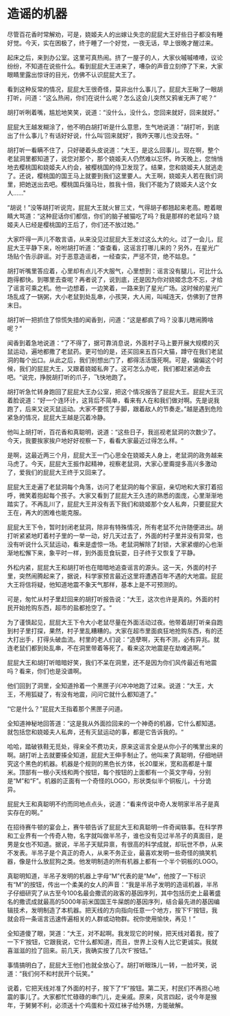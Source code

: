# 造谣的机器

尽管百花香时常解劝，可是，娆姬夫人的出嫁让失恋的屁屁大王好些日子都没有睡好觉。今天，实在困极了，终于睡了一个好觉，一夜无话，早上很晚才醒过来。

起床之后，来到办公室。这里可真热闹。挤了一屋子的人，大家伙嘁嘁喳喳，议论纷纷，不知道在说些什么。看到屁屁大王进来了，嘈杂的声音立刻停了下来，大家眼睛里露出惊讶的目光，仿佛不认识屁屁大王了。

看到这种反常的情况，屁屁大王很奇怪，莫非出什么事儿了。屁屁大王瞅了一眼胡打听，问道：“这么热闹，你们在说什么呢？怎么这会儿突然又鸦雀无声了呢？“

胡打听咧着嘴，尴尬地笑笑，说道：“没什么，没什么，您回来就好，回来就好。”

屁屁大王越发糊涂了，他不明白胡打听是什么意思，生气地说道：”胡打听，到底出了什么事儿？有话好好说，什么叫‘回来就好’，我昨天哪儿也没去呀。“

胡打听一看瞒不住了，只好硬着头皮说道：“大王，是这么回事儿。现在啊，整个老鼠洞里都知道了，说您对那个，那个娆姬夫人仍然难以忘怀。昨天晚上，您悄悄地去樱桃国和娆姬夫人约会，被樱桃国的侍卫发现了。结果，您和娆姬夫人就逃走了。还说，樱桃国的国王马上就要到我们这里要人。大王啊，娆姬夫人若在我们洞里，把她送出去吧。樱桃国兵强马壮，胜我十倍，我们不能为了娆姬夫人这个女人……"

“胡说！”没等胡打听说完，屁屁大王就火冒三丈，气得胡子都翘起来老高。瞪着眼睛大骂道：“这种屁话你们都信，你们的脑子被猫吃了吗？我是那样的老鼠吗？娆姬夫人已经是樱桃国的王后了，你们还不放过她。”

大家吓得一声儿不敢言语，从来没见过屁屁大王发过这么大的火。过了一会儿，屁屁大王平静下来，吩咐胡打听道：“查查看，这谣言打哪儿来的？另外，在星光广场贴个告示辟谣。对于恶意造谣者，一经查实，严惩不贷，绝不姑息。“

胡打听嘴里答应着，心里却有点儿不大服气，心里想到：谣言没有腿儿，可比什么跑得都快。到哪里去查呢？再者说了，说到底，还是因为你对娆姬念念不忘，才给了谣言可乘之机。他一边想着，一边笑着，一路来到了星光广场。这时候的星光广场乱成了一锅粥，大小老鼠到处乱串，小孩哭，大人闹，叫喊连天，仿佛到了世界末日。

胡打听一把抓住了惊慌失措的闻香到，问道：“这是都疯了吗？没事儿瞎闹腾啥呢？“

闻香到着急地说道：“了不得了，据可靠消息说，外面村子马上要开展大规模的灭鼠运动，遍地都撒了老鼠药。更可怕的是，还买回来五百只大猫，蹲守在我们老鼠洞的每个出口。从此之后，我们别想出门了，都得活活饿死啊。可是，偏偏这个时候，我们的屁屁大王，又跟着娆姬私奔了。这可怎么办呢，我们都赶紧逃命去吧。“说完，挣脱胡打听的爪子，飞快地跑了。

胡打听急忙转身跑回了屁屁大王办公室，把这个情况报告了屁屁大王。屁屁大王沉着脸说道：“好一个连环计，这背后不简单，看来有人在和我们做对啊。先是说我跑了，后来又说灭鼠运动。大家不要慌了手脚，跟着敌人的节奏走。”越是遇到危险紧急的情况，屁屁大王越是沉着冷静。

他叫上胡打听，百花香和真聪明，说道：“这些日子，我巡视老鼠洞的次数少了。今天，我要挨家挨户地好好视察一下，看看大家最近过得怎么样。“

是啊，这最近两三个月，屁屁大王一门心思全在娆姬夫人身上，老鼠洞的政务越来马虎了。今天，屁屁大王振作起精神，视察老鼠洞，大家心里甭提多高兴多激动了，爱我们的屁屁大王终于又回来了。

屁屁大王走遍了老鼠洞每个角落，访问了老鼠洞的每个家庭，亲切地和大家打着招呼，微笑着抱起每个孩子。大家又看到了屁屁大王久违的熟悉的面庞，心里渐渐地踏实了。不再乱川了，屁屁大王并没有丢下我们和娆姬那个女人私奔，只要屁屁大王在，再大的困难也能克服。

屁屁大王下令，暂时封闭老鼠洞，除非有特殊情况，所有老鼠不允许随便进出。胡打听紧紧地盯着村子里的一举一动，好几天过去了，外面的村子里并没有异常，也没有听说什么灭鼠运动，看来是虚惊一场。老鼠洞解除了封锁，大家紧绷的心也渐渐地松懈下来，象平时一样，到外面觅食玩耍，日子终于又恢复了平静。

外松内紧，屁屁大王和胡打听也在暗暗地追查谣言的源头。这一天，外面的村子里，突然闹腾起来了，据说，科学家预言最近这里将遭遇百年不遇的大地震。屁屁大王将信将疑，他知道地震不象天气那样，基本上是不可预测的。

可是，匆忙从村子里赶回来的胡打听报告说：“大王，这次也许是真的。外面的村民开始抢购东西，超市的盐都抢空了。“

为了谨慎起见，屁屁大王下令大小老鼠尽量在外面活动过夜。他带着胡打听亲自跑到村子里打探，果然，村子里乱糟糟的。大家在超市里面疯狂地抢购东西，有的还大打出手，打得头破血流。村里的老人们说：“造孽啊，天有不测，必有异兆。就连老鼠们都到处乱串，不在洞里带着等死了。看来这次地震是在劫难逃啊。”

屁屁大王和胡打听暗暗好笑，我们不呆在洞里，还不是因为你们风传最近有地震吗？看来，你们也是没谱啊。

他们回到了洞里，全知道拎着一个黑匣子兴冲冲地跑了过来。说道：“大王，大王，不用狐疑了，有没有地震，问问它就什么都知道了。”

“它是什么？”屁屁大王指着那个黑匣子问道。

全知道神秘地回答道：“这是我从外面捡回来的一个神奇的机器，它什么都知道。就包括您和娆姬夫人私奔，还有灭鼠运动的事，都是它告诉我的。“

哈哈，踏破铁鞋无觅处，得来全不费功夫，原来这谣言全是从你小子的嘴里出来的啊。胡打听上去就要揍全知道，屁屁大王伸手制止了。他叫来了真聪明，仔细地研究这个黑色的机器。机器是个规则的黑色长方体，长20厘米，宽和高都是十厘米。顶部有一根小天线和两个按钮，每个按钮的上面都有一个英文字母，分别是“M”和“F”。机器的正面有一个奇怪的LOGO，形状类似半个铜板儿，十分诡异。

屁屁大王和真聪明不约而同地点点头，说道：“看来传说中奇人发明家半吊子是真实存在的啊。”

在招待赛牛顿的宴会上，赛牛顿告诉了屁屁大王和真聪明一件奇闻轶事。在科学界和工业界有一个传奇人物，名字就叫做半吊子，谁也没有见过半吊子的真面目，是男是女也不知道。据说，半吊子天赋异禀，有很高的科学成就，却玩世不恭，从来不发表。半吊子是个真正的奇人，从来不务正业，最喜欢发明一些奇怪的搞笑机器，像是什么放屁狗之类。他发明制造的所有机器上都有一个半个铜板的LOGO。

真聪明知道，半吊子发明的机器上字母“M”代表的是“Me”，他按了一下标识有“M”的按钮，传出一个柔美的女人的声音：“我是半吊子发明的造谣机器，半吊子仔细研究了从古至今100名最会撒谎的政客的基因序列，其中包括历史上最著盛名的撒谎成就最高的5000年前米国国王牛屎朗的基因序列，结合最先进的基因编辑技术，发明制造了本机器。把天线的方向指向任意一个地方，按下‘F’按钮，我就会将一条谣言迅速传遍相关的人群或动物群。祝你使用愉快，再见！”

全知道傻了眼，哭道：“大王，对不起啊。我发现它的时候，把天线对着我，按了一下‘F’按钮，它跟我说，它什么都知道，而且，世界上没有人比它更诚实。我就喜滋滋的捡了回来。前几天，我确实按了几次‘F’按钮。”

事情搞明白了，屁屁大王他们也就全放心了。胡打听眼珠儿一转，一脸坏笑，说道：“我们何不和村民开个玩笑。”

说着，它把天线对准了外面的村子，按下了“F”按钮。第二天，村民们不再担心地震的事儿了。大家都忙忙碌碌的串门儿，走亲戚。原来，风言四起，说今年是猴年，于舅舅不利，必须送十个鸡蛋和十双红袜子给外甥，方能破解。
